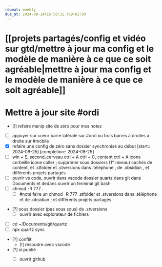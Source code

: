 ```yaml
---
repeat: weekly
due_at: 2024-09-14T16:50:31.769+02:00
---
```

# [[projets partagés/config et vidéo sur gtd/mettre à jour ma config et le modèle de manière à ce que ce soit agréable|mettre à jour ma config et le modèle de manière à ce que ce soit agréable]]
# Mettre à jour site #ordi
- [!] refaire manip site de zéro pour mes notes

- [ ] appuyer sur coeur barre latérale sur #ordi ou trois barres à droites à droite sur #mobile
- [X] refaire une config de zéro sans dossier synchronisé au début  [start:: 2024-08-25]  [completion:: 2024-08-25]
- [ ] win + E, second_cerveau ctrl + A ctrl + C, content ctrl + A icone corbeille icone coller ; supprimer sous dossiers (1° niveau) cachés de content, et .stfolder et .stversions dans .téléphone , de .obsidian , et différents projets partagés
- [ ]  ouvrir vs code, ouvrir dans vscode dossier quartz dans git dans Documents et dedans ouvrir un terminal git bash
- [ ] chmod -R 777 .
	- [ ] #noté faire un chmod -R 777 .stfolder et .stversions dans .téléphone et de .obsidian ; et différents projets partagés
- [?] sous dossier (pas sous sous) de .stversions
	- [ ] ouvrir avec explorateur de fichiers
- [ ] cd ~/Documents/git/quartz
- [ ] npx quartz sync
- [?] conflit
	- [!] résoudre avec vscode
- [?] si publié
	- [ ] ouvrir github

